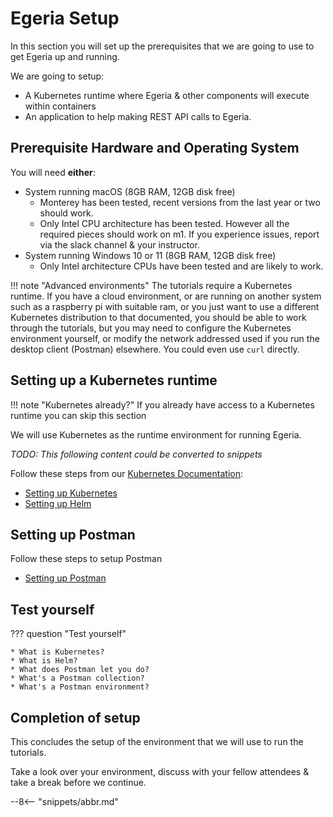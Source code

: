 <!-- SPDX-License-Identifier: CC-BY-4.0 -->
<!-- Copyright Contributors to the ODPi Egeria project 2021. -->

# Egeria Setup


In this section you will set up the prerequisites that we are going to use to get
Egeria up and running.

We are going to setup:

  * A Kubernetes runtime where Egeria & other components will execute within containers
  * An application to help making REST API calls to Egeria.

## Prerequisite Hardware and Operating System

You will need **either**:

  * System running macOS (8GB RAM, 12GB disk free)
    - Monterey has been tested, recent versions from the last year or two should work.
    - Only Intel CPU architecture has been tested. However all the required pieces should work on m1. If you experience issues, report via the slack channel & your instructor.
  * System running Windows 10 or 11 (8GB RAM, 12GB disk free)
    - Only Intel architecture CPUs have been tested and are likely to work.

!!! note "Advanced environments"
    The tutorials require a Kubernetes runtime. If you have a cloud environment, or are running on another system such as a raspberry pi with suitable ram, or you
    just want to use a different Kubernetes distribution to that documented, you
    should be able to work through the tutorials, but you may need to configure the Kubernetes environment yourself, or modify the network addressed used
    if you run the desktop client (Postman) elsewhere. You could even use `curl` directly.


## Setting up a Kubernetes runtime

!!! note "Kubernetes already?"
    If you already have access to a Kubernetes runtime you can skip this section

We will use Kubernetes as the runtime environment for running Egeria.

_TODO: This following content could be converted to snippets_

Follow these steps from our [Kubernetes Documentation](/egeria-docs/guides/operations/kubernetes):

  * [Setting up Kubernetes](/egeria-docs/guides/operations/kubernetes/k8s)
  * [Setting up Helm](/egeria-docs/guides/operations/kubernetes/helm)

## Setting up Postman

Follow these steps to setup Postman

  * [Setting up Postman](/egeria-docs/education/tutorials/postman-tutorial/overview)

## Test yourself

??? question "Test yourself"

    * What is Kubernetes?
    * What is Helm?
    * What does Postman let you do?
    * What's a Postman collection?
    * What's a Postman environment?
  

## Completion of setup

This concludes the setup of the environment that we will use to run the tutorials.

Take a look over your environment, discuss with your fellow attendees & take a break before we continue.

--8<-- "snippets/abbr.md"
